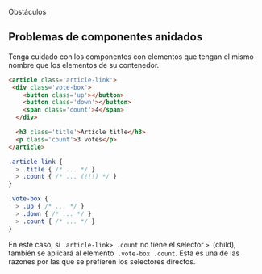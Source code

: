 Obstáculos

## Problemas  de componentes anidados
Tenga cuidado con los componentes  con elementos que tengan el mismo nombre que los elementos de su contenedor.


```html
<article class='article-link'>
 <div class='vote-box'>
    <button class='up'></button>
    <button class='down'></button>
    <span class='count'>4</span>
  </div>

  <h3 class='title'>Article title</h3>
  <p class='count'>3 votes</p>
</article>
```

```scss
.article-link {
  > .title { /* ... */ }
  > .count { /* ... (!!!) */ }
}

.vote-box {
  > .up { /* ... */ }
  > .down { /* ... */ }
  > .count { /* ... */ }
}
```

En este caso, si `.article-link> .count` no tiene el selector `> `(child), también se aplicará al elemento` .vote-box .count`. Esta es una de las razones por las que se prefieren los selectores directos.
